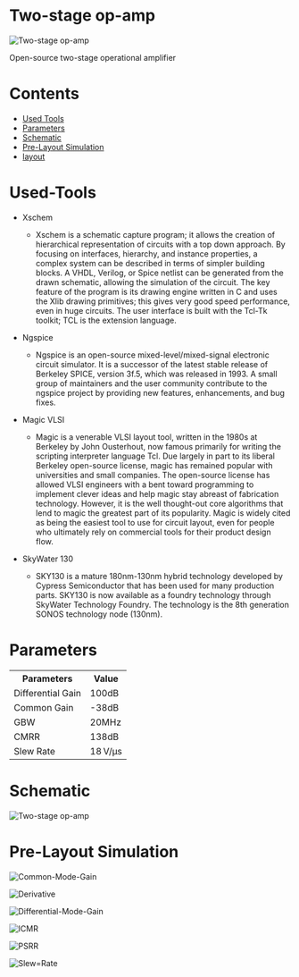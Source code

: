# Two-stage op-amp
![Two-stage op-amp](https://github.com/CircuitCraftsman/Two-stage-Op-amp/blob/main/Schematic/Op-amp.png)

Open-source two-stage operational amplifier

# Contents
- [Used Tools](#Used-Tools)
- [Parameters](#Parameters)
- [Schematic](#Schematic)
- [Pre-Layout Simulation](#Pre-Layout-Simulation])
- [layout](#Layout)

# Used-Tools
- Xschem

    - Xschem is a schematic capture program; it allows the creation of hierarchical representation of circuits with a top down approach. By focusing on interfaces, hierarchy, and instance properties, a complex system can be described in terms of simpler building blocks. A VHDL, Verilog, or Spice netlist can be generated from the drawn schematic, allowing the simulation of the circuit. The key feature of the program is its drawing engine written in C and uses the Xlib drawing primitives; this gives very good speed performance, even in huge circuits. The user interface is built with the Tcl-Tk toolkit; TCL is the extension language.

- Ngspice

    - Ngspice is an open-source mixed-level/mixed-signal electronic circuit simulator. It is a successor of the latest stable release of Berkeley SPICE, version 3f.5, which was released in 1993. A small group of maintainers and the user community contribute to the ngspice project by providing new features, enhancements, and bug fixes.

- Magic VLSI

    - Magic is a venerable VLSI layout tool, written in the 1980s at Berkeley by John Ousterhout, now famous primarily for writing the scripting interpreter language Tcl. Due largely in part to its liberal Berkeley open-source license, magic has remained popular with universities and small companies. The open-source license has allowed VLSI engineers with a bent toward programming to implement clever ideas and help magic stay abreast of fabrication technology. However, it is the well thought-out core algorithms that lend to magic the greatest part of its popularity. Magic is widely cited as being the easiest tool to use for circuit layout, even for people who ultimately rely on commercial tools for their product design flow.

- SkyWater 130

    - SKY130 is a mature 180nm-130nm hybrid technology developed by Cypress Semiconductor that has been used for many production parts. SKY130 is now available as a foundry technology through SkyWater Technology Foundry. The technology is the 8th generation SONOS technology node (130nm).

# Parameters

<table align="center">
<tr>
    <th>Parameters</th>
    <th>Value</th>
</tr>
<tr>
    <td>Differential Gain</td>
    <td>100dB</td>
</tr>
<tr>
    <td>Common Gain</td>
    <td>-38dB</td>
</tr>
<tr>
    <td>GBW</td>
    <td>20MHz</td>
</tr>
<tr>
    <td>CMRR</td>
    <td>138dB</td>
</tr>
<tr>
    <td>Slew Rate</td>
    <td> 18 V/µs</td>
</tr>
</table>

# Schematic
![Two-stage op-amp](https://github.com/CircuitCraftsman/Two-stage-Op-amp/blob/main/Schematic/Schematic.png)

# Pre-Layout Simulation
  
![Common-Mode-Gain](https://github.com/CircuitCraftsman/Two-stage-Op-amp/blob/main/Simulation/Pre-layout/Common-mode%20gain.png)

![Derivative](https://github.com/CircuitCraftsman/Two-stage-Op-amp/blob/main/Simulation/Pre-layout/Derivative.png)

![Differential-Mode-Gain](https://github.com/CircuitCraftsman/Two-stage-Op-amp/blob/main/Simulation/Pre-layout/Differential-mode%20gain.png)

![ICMR](https://github.com/CircuitCraftsman/Two-stage-Op-amp/blob/main/Simulation/Pre-layout/ICMR.png)

![PSRR](https://github.com/CircuitCraftsman/Two-stage-Op-amp/blob/main/Simulation/Pre-layout/PSRR.png)

![Slew=Rate](https://github.com/CircuitCraftsman/Two-stage-Op-amp/blob/main/Simulation/Pre-layout/Slew%20rate.png)


